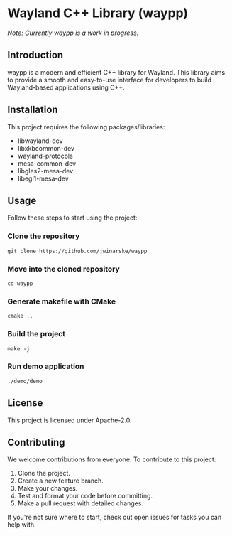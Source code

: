 # Wayland C++ Library (waypp)

_Note: Currently waypp is a work in progress._

## Introduction

waypp is a modern and efficient C++ library for Wayland. This library aims to provide a smooth and easy-to-use interface
for developers to build Wayland-based applications using C++.

## Installation

This project requires the following packages/libraries:

- libwayland-dev
- libxkbcommon-dev
- wayland-protocols
- mesa-common-dev
- libgles2-mesa-dev
- libegl1-mesa-dev

## Usage

Follow these steps to start using the project:


### Clone the repository
```git clone https://github.com/jwinarske/waypp```

### Move into the cloned repository
```cd waypp```

### Generate makefile with CMake
```cmake ..```

### Build the project
```make -j```

### Run demo application
```./demo/demo```


## License

This project is licensed under Apache-2.0.

## Contributing

We welcome contributions from everyone. To contribute to this project:

1. Clone the project.
2. Create a new feature branch.
3. Make your changes.
4. Test and format your code before committing.
5. Make a pull request with detailed changes.

If you're not sure where to start, check out open issues for tasks you can help with.